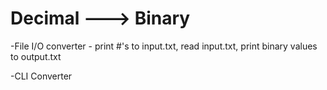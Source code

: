 # Decimal ---> Binary


-File I/O converter - print #'s to input.txt, read input.txt, print binary values to output.txt

-CLI Converter
